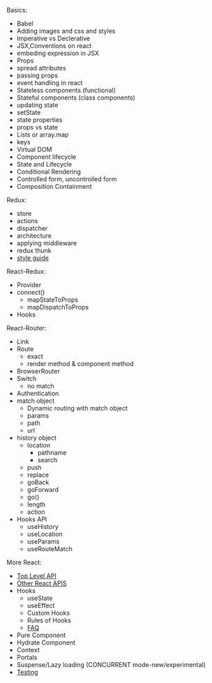 Basics:
- Babel
- Adding images and css and styles
- Imperative vs Declerative
- JSX,Conventions on react
- embeding expression in JSX
- Props
- spread attributes
- passing props
- event handling in react
- Stateless components (functional)
- Stateful components (class components)
- updating state
- setState
- state properties
- props vs state
- Lists or array.map 
- keys
- Virtual DOM
- Component lifecycle
- State and Lifecycle
- Conditional Rendering
- Controlled form, uncontrolled form
- Composition Containment

Redux:

- store 
- actions
- dispatcher
- architecture
- applying middleware
- redux thunk
- [style guide](https://redux.js.org/style-guide/style-guide)

React-Redux:

- Provider
- connect()
    - mapStateToProps
    - mapDispatchToProps
- Hooks

React-Router:

- Link
- Route
    - exact
    - render method & component method
- BrowserRouter
- Switch
    - no match
- Authentication
- match object
    - Dynamic routing with match object
    - params
    - path
    - url
- history object
    - location
        - pathname
        - search
    - push
    - replace
    - goBack
    - goForward
    - go()
    - length
    - action
- Hooks API
    - useHistory
    - useLocation
    - useParams
    - useRouteMatch


More React:

- [Top Level API](https://reactjs.org/docs/react-api.html)
- [Other React APIS](https://reactjs.org/docs/react-component.html)
- Hooks
    - useState
    - useEffect
    - Custom Hooks
    - Rules of Hooks
    - [FAQ](https://reactjs.org/docs/hooks-faq.html)
- Pure Component
- Hydrate Component
- Context
- Portals
- Suspense/Lazy loading (CONCURRENT mode-new/experimental)
- [Testing](https://reactjs.org/docs/test-utils.html)